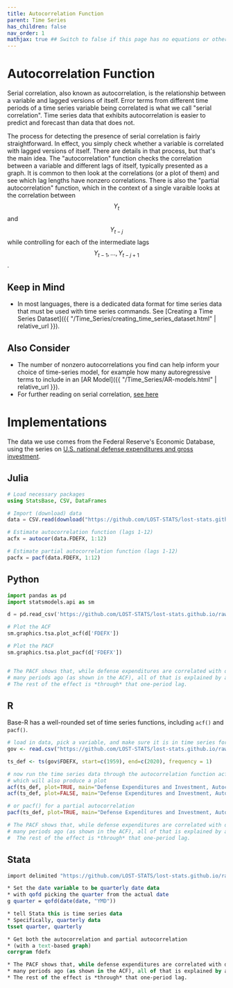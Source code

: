 ```yaml
---
title: Autocorrelation Function
parent: Time Series
has_children: false
nav_order: 1
mathjax: true ## Switch to false if this page has no equations or other math rendering.
---
```


# Autocorrelation Function

Serial correlation, also known as autocorrelation, is the relationship between a variable and lagged versions of itself. Error terms from different time periods of a time series variable being correlated is what we call "serial correlation". Time series data that exhibits autocorrelation is easier to predict and forecast than data that does not.

The process for detecting the presence of serial correlation is fairly straightforward. In effect, you simply check whether a variable is correlated with lagged versions of itself. There are details in that process, but that's the main idea. The "autocorrelation" function checks the correlation between a variable and different lags of itself, typically presented as a graph. It is common to then look at the correlations (or a plot of them) and see which lag lengths have nonzero correlations. There is also the "partial autocorrelation" function, which in the context of a single varaible looks at the correlation between $$Y_t$$ and $$Y_{t-j}$$ while controlling for each of the intermediate lags $$Y_{t-1}, ..., Y_{t-j+1}$$.

## Keep in Mind

- In most languages, there is a dedicated data format for time series data that must be used with time series commands. See [Creating a Time Series Dataset]({{ "/Time_Series/creating_time_series_dataset.html" | relative_url }}). 

## Also Consider

- The number of nonzero autocorrelations you find can help inform your choice of time-series model, for example how many autoregressive terms to include in an [AR Model]({{ "/Time_Series/AR-models.html" | relative_url }}).
- For further reading on serial correlation, [see here](https://www3.nd.edu/~rwilliam/stats2/l26.pdf)

# Implementations

The data we use comes from the Federal Reserve's Economic Database, using the series on [U.S. national defense expenditures and gross investment](https://fred.stlouisfed.org/series/FDEFX). 

## Julia

```julia
# Load necessary packages
using StatsBase, CSV, DataFrames

# Import (download) data 
data = CSV.read(download("https://github.com/LOST-STATS/lost-stats.github.io/raw/source/Time_Series/Data/FDEFX.csv"), DataFrame)

# Estimate autocorrelation function (lags 1-12)
acfx = autocor(data.FDEFX, 1:12)

# Estimate partial autocorrelation function (lags 1-12)
pacfx = pacf(data.FDEFX, 1:12)
```

## Python

```python
import pandas as pd
import statsmodels.api as sm

d = pd.read_csv('https://github.com/LOST-STATS/lost-stats.github.io/raw/source/Time_Series/Data/FDEFX.csv')

# Plot the ACF
sm.graphics.tsa.plot_acf(d['FDEFX'])

# Plot the PACF
sm.graphics.tsa.plot_pacf(d['FDEFX'])


# The PACF shows that, while defense expenditures are correlated with defense expenditures
# many periods ago (as shown in the ACF), all of that is explained by a one-period lag.
# The rest of the effect is *through* that one-period lag.
```

## R

Base-R has a well-rounded set of time series functions, including `acf()` and `pacf()`.

```r
# load in data, pick a variable, and make sure it is in time series format
gov <- read.csv("https://github.com/LOST-STATS/lost-stats.github.io/raw/source/Time_Series/Data/FDEFX.csv")

ts_def <- ts(gov$FDEFX, start=c(1959), end=c(2020), frequency = 1)

# now run the time series data through the autocorrelation function acf()
# which will also produce a plot
acf(ts_def, plot=TRUE, main="Defense Expenditures and Investment, Autocorrelation")
acf(ts_def, plot=FALSE, main="Defense Expenditures and Investment, Autocorrelation")

# or pacf() for a partial autocorrelation
pacf(ts_def, plot=TRUE, main="Defense Expenditures and Investment, Autocorrelation")

# The PACF shows that, while defense expenditures are correlated with defense expenditures
# many periods ago (as shown in the ACF), all of that is explained by a one-period lag.
#  The rest of the effect is *through* that one-period lag.
```

## Stata

```stata
import delimited "https://github.com/LOST-STATS/lost-stats.github.io/raw/source/Time_Series/Data/FDEFX.csv", clear

* Set the date variable to be quarterly date data
* with qofd picking the quarter from the actual date
g quarter = qofd(date(date, "YMD"))

* tell Stata this is time series data
* Specifically, quarterly data
tsset quarter, quarterly

* Get both the autocorrelation and partial autocorrelation
* (with a text-based graph)
corrgram fdefx

* The PACF shows that, while defense expenditures are correlated with defense expenditures
* many periods ago (as shown in the ACF), all of that is explained by a one-period lag.
* The rest of the effect is *through* that one-period lag.
```
